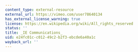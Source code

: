 ```yaml
---
content_type: external-resource
external_url: https://vimeo.com/user78640134
has_external_license_warning: true
license: https://en.wikipedia.org/wiki/All_rights_reserved
status: ''
title: _IE Communications_
uid: e24fc01c-c012-49c2-b2f3-ebcde6a40a1c
wayback_url: ''
---
```

